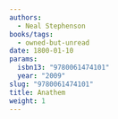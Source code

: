 ```yaml
---
authors:
  - Neal Stephenson
books/tags:
  - owned-but-unread
date: 1800-01-10
params:
  isbn13: "9780061474101"
  year: "2009"
slug: "9780061474101"
title: Anathem
weight: 1
---
```


<!--more-->
